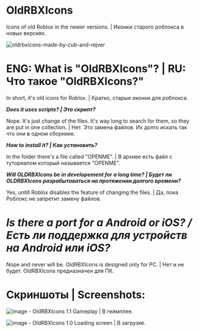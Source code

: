 # OldRBXIcons
Icons of old Roblox in the newer versions. | Иконки старого роблокса в новых версиях.

![oldrbxicons-made-by-cub-and-rejver](https://user-images.githubusercontent.com/83903792/154422801-adfa5a8a-312c-4c34-b36f-4fb65ac7ed2c.svg)

# **ENG: What is "OldRBXIcons"? | RU: Что такое "OldRBXIcons?"**

In short, it's old icons for Roblox. | Кратко, старые иконки для роблокса.

***Does it uses scripts? | Это скрипт?***

Nope. It's just change of the files. It's way long to search for them, so they are put in one collection. | Нет. Это замена файлов. Их долго искать так что они в одном сборнике.

***How to install it? | Как установить?***

In the folder there's a file called "OPENME". | В архиве есть файл с туториалом который называется "OPENME".

***Will OLDRBXIcons be in developement for a long time? | Будет ли OLDRBXIcons разрабытаваться на протяжении долгого времени?***

Yes, untill Roblox disables the feature of changing the files. | Да, пока Роблокс не запретит замену файлов. 

# ***Is there a port for a Android or iOS? / Есть ли поддержка для устройств на Android или iOS?***

Nope and never will be. OldRBXIcons is designed only for PC. | Нет и не будет. OldRBXIcons предназначен для ПК.


# **Скриншоты | Screenshots:**
![image](https://user-images.githubusercontent.com/83903792/154313859-a860f0a7-4bf5-4cdf-853c-499a7ae8bc37.png) - OldRBXIcons 1.1 Gameplay | В геймплее.

![image](https://user-images.githubusercontent.com/83903792/154313996-597bd834-d882-4e0d-83ff-6341c9bff697.png) - OldRBXIcons 1.0 Loading screen | В загрузке.
